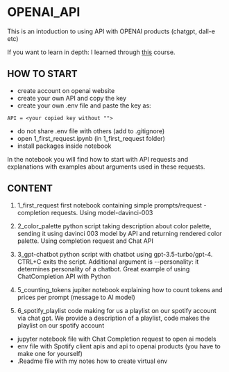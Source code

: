 # OPENAI_API

This is an intoduction to using API with OPENAI products (chatgpt, dall-e etc)

If you want to learn in depth: I learned through [this](https://www.udemy.com/share/108w3y3@3fhw0tWsFbGyPGWHxBOSINLbBrv6qkVVzd5H7N6c8rv0Q_itu2frj1BIqx0AMPHirg==/) course.

## HOW TO START
- create account on openai website
- create your own API and copy the key
- create your own .env file and paste the key as:

`API = <your copied key without "">`

- do not share .env file with others (add to .gitignore)
- open 1_first_request.ipynb (in 1_first_request folder)
- install packages inside notebook

In the notebook you will find how to start with API requests and explanations with examples 
about arguments used in these requests. 

## CONTENT

1. 1_first_request
first notebook containing simple prompts/request - completion requests. Using model-davinci-003

2. 2_color_palette
python script taking description about color palette, sending it using davinci 003 model by
API and returning rendered  color palette. Using completion request and Chat API

3. 3_gpt-chatbot
python script with chatbot using gpt-3.5-turbo/gpt-4. CTRL+C exits the script. Additional argument is --personality: it determines personality of a chatbot. Great example of using ChatCompletion API with Python

5. 5_counting_tokens
jupiter notebook explaining how to count tokens and prices per prompt (message to AI model)

6. 6_spotify_playlist
code making for us a playlist on our spotify account via chat gpt. We provide a description of a playlist, code makes the playlist on our spotify account
- jupyter notebook file with Chat Completion request to open ai models
- env file with Spotify client apis and api to openai products (you have to make one for yourself)
- .Readme file with my notes how to create virtual env